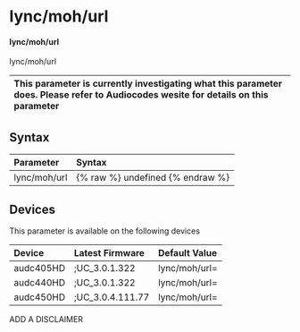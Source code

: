 ﻿---
description: lync/moh/url
search: false
---

# lync/moh/url

#### lync/moh/url

lync/moh/url


| This parameter is currently investigating what this parameter does. Please refer to Audiocodes wesite for details on this parameter | 
| :--- |

## Syntax
| Parameter | Syntax |
| :--- | :--- |
|lync/moh/url | {% raw %} undefined {% endraw %}|

## Devices
This parameter is available on the following devices

| Device | Latest Firmware | Default Value |
|:---|:---|:---|
| audc405HD | ;UC_3.0.1.322 | lync/moh/url= 
| audc440HD | ;UC_3.0.1.322 | lync/moh/url= 
| audc450HD | ;UC_3.0.4.111.77 | lync/moh/url= 

ADD A DISCLAIMER
